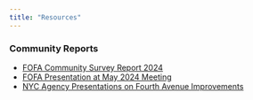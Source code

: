 ```yaml
---
title: "Resources"
---
```

### Community Reports
- [FOFA Community Survey Report 2024](#)
- [FOFA Presentation at May 2024 Meeting](#)
- [NYC Agency Presentations on Fourth Avenue Improvements](#)
